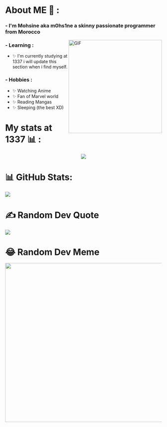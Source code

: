 
# About ME 💬 :

### - I'm Mohsine aka m0hs1ne a skinny passionate programmer from Morocco

<img hight="250" width="300" alt="GIF" align="right" src="https://raw.githubusercontent.com/RaghavK16/RaghavK16/master/giphy.webp">

### - Learning :
- ✨ I'm currently studying at 1337 i will update this section when i find myself.

### - Hobbies : 
- ✨ Watching Anime
- ✨ Fan of Marvel world
- ✨ Reading Mangas
- ✨ Sleeping (the best XD)

# My stats at 1337 📊 :

<div align="center"><img src="https://badge.mediaplus.ma/m0hs1ne/mel-hada" /></div>

# 📊 GitHub Stats:
![](https://github-readme-stats.vercel.app/api/top-langs/?username=m0hs1ne&theme=merko&hide_border=true&include_all_commits=false&count_private=false&layout=compact)

# ✍️ Random Dev Quote
![](https://quotes-github-readme.vercel.app/api?type=horizontal&theme=merko)

# 😂 Random Dev Meme
<img src="https://random-memer.herokuapp.com/" width="512px"/>
